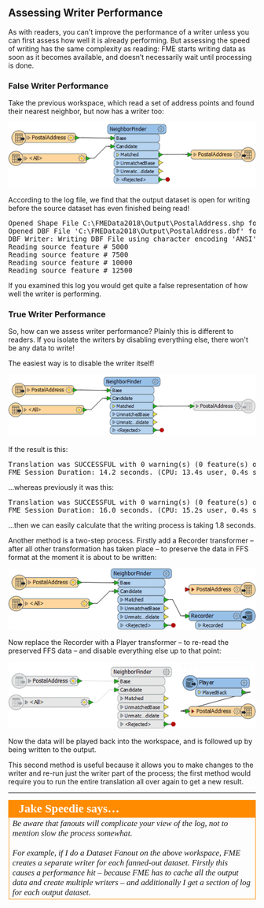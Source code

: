 ## Assessing Writer Performance ##

As with readers, you can't improve the performance of a writer unless you can first assess how well it is already performing. But assessing the speed of writing has the same complexity as reading: FME starts writing data as soon as it becomes available, and doesn’t necessarily wait until processing is done.

### False Writer Performance ###

Take the previous workspace, which read a set of address points and found their nearest neighbor, but now has a writer too:

![](./Images/Img2.021.AssessingWritersWorkspace.png)

According to the log file, we find that the output dataset is open for writing before the source dataset has even finished being read!

<pre>
Opened Shape File C:\FMEData2018\Output\PostalAddress.shp for output
Opened DBF File 'C:\FMEData2018\Output\PostalAddress.dbf' for output
DBF Writer: Writing DBF File using character encoding 'ANSI'
Reading source feature # 5000
Reading source feature # 7500
Reading source feature # 10000
Reading source feature # 12500
</pre>

If you examined this log you would get quite a false representation of how well the writer is performing.

### True Writer Performance ###

So, how can we assess writer performance? Plainly this is different to readers. If you isolate the writers by disabling everything else, there won't be any data to write! 

The easiest way is to disable the writer itself! 

![](./Images/Img2.022.AssessingWritersDisabled.png)

If the result is this:

<pre>
Translation was SUCCESSFUL with 0 warning(s) (0 feature(s) output)
FME Session Duration: 14.2 seconds. (CPU: 13.4s user, 0.4s system)
</pre>

...whereas previously it was this:

<pre>
Translation was SUCCESSFUL with 0 warning(s) (0 feature(s) output)
FME Session Duration: 16.0 seconds. (CPU: 15.2s user, 0.4s system)
</pre>

...then we can easily calculate that the writing process is taking 1.8 seconds.

Another method is a two-step process. Firstly add a Recorder transformer – after all other transformation has taken place – to preserve the data in FFS format at the moment it is about to be written:

![](./Images/Img2.023.AssessingWritersWorkspaceRecorder.png)

Now replace the Recorder with a Player transformer – to re-read the preserved FFS data – and disable everything else up to that point:

![](./Images/Img2.024.AssessingWritersWorkspacePlayer.png)

Now the data will be played back into the workspace, and is followed up by being written to the output.

This second method is useful because it allows you to make changes to the writer and re-run just the writer part of the process; the first method would require you to run the entire translation all over again to get a new result. 

---

<table style="border-spacing: 0px">
<tr>
<td style="vertical-align:middle;background-color:darkorange;border: 2px solid darkorange">
<i class="fa fa-quote-left fa-lg fa-pull-left fa-fw" style="color:white;padding-right: 12px;vertical-align:text-top"></i>
<span style="color:white;font-size:x-large;font-weight: bold;font-family:serif">Jake Speedie says…</span>
</td>
</tr>

<tr>
<td style="border: 1px solid darkorange">
<span style="font-family:serif; font-style:italic; font-size:larger">
Be aware that fanouts will complicate your view of the log, not to mention slow the process somewhat.
<br><br>For example, if I do a Dataset Fanout on the above workspace, FME creates a separate writer for each fanned-out dataset. Firstly this causes a performance hit – because FME has to cache all the output data and
create multiple writers – and additionally I get a section of log for each output dataset.
</span>
</td>
</tr>
</table>

